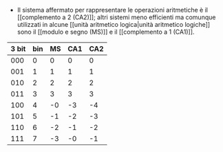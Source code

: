 - Il sistema affermato per rappresentare le operazioni aritmetiche è il [[complemento a 2 (CA2)]]; altri sistemi meno efficienti ma comunque utilizzati in alcune [[unità aritmetico logica|unità aritmetico logiche]] sono il [[modulo e segno (MS)]] e il [[complemento a 1 (CA1)]].

| 3 bit | bin | MS  | CA1 | CA2 |
| ----- | --- | --- | --- | --- |
| 000   | 0   | 0   | 0   | 0   |
| 001   | 1   | 1   | 1   | 1   |
| 010   | 2   | 2   | 2   | 2   |
| 011   | 3   | 3   | 3   | 3   |
| 100   | 4   | -0  | -3  | -4  |
| 101   | 5   | -1  | -2  | -3  |
| 110   | 6   | -2  | -1  | -2  |
| 111   | 7   | -3  | -0  | -1  |
